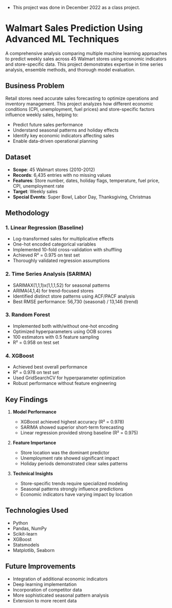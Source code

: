 * This project was done in December 2022 as a class project.

# Walmart Sales Prediction Using Advanced ML Techniques

A comprehensive analysis comparing multiple machine learning approaches to predict weekly sales across 45 Walmart stores using economic indicators and store-specific data. This project demonstrates expertise in time series analysis, ensemble methods, and thorough model evaluation.

## Business Problem

Retail stores need accurate sales forecasting to optimize operations and inventory management. This project analyzes how different economic conditions (CPI, unemployment, fuel prices) and store-specific factors influence weekly sales, helping to:
- Predict future sales performance
- Understand seasonal patterns and holiday effects
- Identify key economic indicators affecting sales
- Enable data-driven operational planning

## Dataset

- **Scope**: 45 Walmart stores (2010-2012)
- **Records**: 6,435 entries with no missing values
- **Features**: Store number, dates, holiday flags, temperature, fuel price, CPI, unemployment rate
- **Target**: Weekly sales 
- **Special Events**: Super Bowl, Labor Day, Thanksgiving, Christmas

## Methodology

### 1. Linear Regression (Baseline)
- Log-transformed sales for multiplicative effects
- One-hot encoded categorical variables
- Implemented 10-fold cross-validation with shuffling
- Achieved R² = 0.975 on test set
- Thoroughly validated regression assumptions

### 2. Time Series Analysis (SARIMA)
- SARIMAX(1,1,1)x(1,1,1,52) for seasonal patterns
- ARIMA(4,1,4) for trend-focused stores
- Identified distinct store patterns using ACF/PACF analysis
- Best RMSE performance: 56,730 (seasonal) / 13,146 (trend)

### 3. Random Forest
- Implemented both with/without one-hot encoding
- Optimized hyperparameters using OOB scores
- 100 estimators with 0.5 feature sampling
- R² = 0.958 on test set

### 4. XGBoost
- Achieved best overall performance
- R² = 0.978 on test set
- Used GridSearchCV for hyperparameter optimization
- Robust performance without feature engineering

## Key Findings

1. **Model Performance**
   - XGBoost achieved highest accuracy (R² = 0.978)
   - SARIMA showed superior short-term forecasting
   - Linear regression provided strong baseline (R² = 0.975)

2. **Feature Importance**
   - Store location was the dominant predictor
   - Unemployment rate showed significant impact
   - Holiday periods demonstrated clear sales patterns

3. **Technical Insights**
   - Store-specific trends require specialized modeling
   - Seasonal patterns strongly influence predictions
   - Economic indicators have varying impact by location

## Technologies Used

- Python
- Pandas, NumPy
- Scikit-learn
- XGBoost
- Statsmodels
- Matplotlib, Seaborn

## Future Improvements

- Integration of additional economic indicators
- Deep learning implementation
- Incorporation of competitor data
- More sophisticated seasonal pattern analysis
- Extension to more recent data
